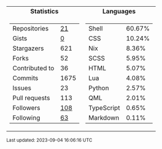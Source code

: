 
<table>
  <tr align="center">
    <td><b>Statistics</b></td>
    <td><b>Languages</b></td>
  </tr>
  <tr valign="top">
    <td><table>
      <tr>
        <td>Repositories</td>
        <td><a href="https://github.com/Ruixi-rebirth?tab=repositories">
          21
        </a></td>
      </tr>
      <tr>
        <td>Gists</td>
        <td><a href="https://gist.github.com/Ruixi-rebirth">
          0
        </a></td>
      </tr>
      <tr>
        <td>Stargazers</td>
        <td>621</td>
      </tr>
      <tr>
        <td>Forks</td>
        <td>52</td>
      </tr>
      <tr>
        <td>Contributed to</td>
        <td>36</td>
      </tr>
      <tr>
        <td>Commits</td>
        <td>1675</td>
      </tr>
      <tr>
        <td>Issues</td>
        <td>23</td>
      </tr>
      <tr>
        <td>Pull requests</td>
        <td>113</td>
      </tr>
      <tr>
        <td>Followers</td>
        <td><a href="https://github.com/Ruixi-rebirth?tab=followers">
          108
        </a></td>
      </tr>
      <tr>
        <td>Following</td>
        <td><a href="https://github.com/Ruixi-rebirth?tab=following">
          63
        </a></td>
      </tr>
    </table></td>
    <td><table><tr><td>Shell</td><td>60.67%</td></tr><tr><td>CSS</td><td>10.24%</td></tr><tr><td>Nix</td><td>8.36%</td></tr><tr><td>SCSS</td><td>5.95%</td></tr><tr><td>HTML</td><td>5.07%</td></tr><tr><td>Lua</td><td>4.08%</td></tr><tr><td>Python</td><td>2.57%</td></tr><tr><td>QML</td><td>2.01%</td></tr><tr><td>TypeScript</td><td>0.65%</td></tr><tr><td>Markdown</td><td>0.11%</td></tr></table></td>
  </tr>
</table>

<sub>Last updated: 2023-09-04 16:06:16 UTC</sub>
